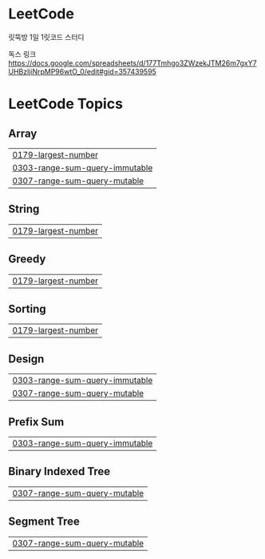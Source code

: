 # LeetCode

릿뚝방 1일 1릿코드 스터디

독스 링크 https://docs.google.com/spreadsheets/d/177Tmhgo3ZWzekJTM26m7gxY7UHBzljiNrpMP96wtO_0/edit#gid=357439595

<!---LeetCode Topics Start-->
# LeetCode Topics
## Array
|  |
| ------- |
| [0179-largest-number](https://github.com/Myeongjoon/LeetCode/tree/master/0179-largest-number) |
| [0303-range-sum-query-immutable](https://github.com/Myeongjoon/LeetCode/tree/master/0303-range-sum-query-immutable) |
| [0307-range-sum-query-mutable](https://github.com/Myeongjoon/LeetCode/tree/master/0307-range-sum-query-mutable) |
## String
|  |
| ------- |
| [0179-largest-number](https://github.com/Myeongjoon/LeetCode/tree/master/0179-largest-number) |
## Greedy
|  |
| ------- |
| [0179-largest-number](https://github.com/Myeongjoon/LeetCode/tree/master/0179-largest-number) |
## Sorting
|  |
| ------- |
| [0179-largest-number](https://github.com/Myeongjoon/LeetCode/tree/master/0179-largest-number) |
## Design
|  |
| ------- |
| [0303-range-sum-query-immutable](https://github.com/Myeongjoon/LeetCode/tree/master/0303-range-sum-query-immutable) |
| [0307-range-sum-query-mutable](https://github.com/Myeongjoon/LeetCode/tree/master/0307-range-sum-query-mutable) |
## Prefix Sum
|  |
| ------- |
| [0303-range-sum-query-immutable](https://github.com/Myeongjoon/LeetCode/tree/master/0303-range-sum-query-immutable) |
## Binary Indexed Tree
|  |
| ------- |
| [0307-range-sum-query-mutable](https://github.com/Myeongjoon/LeetCode/tree/master/0307-range-sum-query-mutable) |
## Segment Tree
|  |
| ------- |
| [0307-range-sum-query-mutable](https://github.com/Myeongjoon/LeetCode/tree/master/0307-range-sum-query-mutable) |
<!---LeetCode Topics End-->